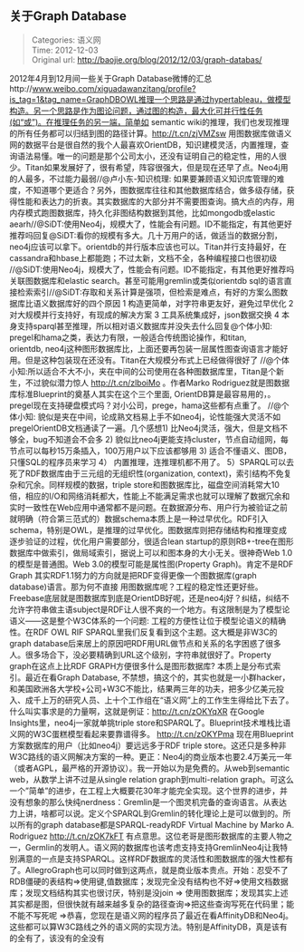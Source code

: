 关于Graph Database
---
    
> Categories: 语义网  
> Time: 2012-12-03  
> Original url: <http://baojie.org/blog/2012/12/03/graph-databas/>
    
2012年4月到12月间一些关于Graph Database微博的汇总http://www.weibo.com/xiguadawanzitang/profile?is_tag=1&tag_name=GraphDBOWL推理一个思路是通过hypertableau，做模型构造。另一个思路是作为图论问题，通过图的构造，最大化可并行性任务(如“或”)。在推理任务的另一端，简单如 semantic wiki的推理，我们也发现推理的所有任务都可以归结到图的路径计算。http://t.cn/zjVMZsw 用图数据库做语义网的数据平台是很自然的我个人最喜欢OrientDB，知识建模灵活，内置推理，查询语法易懂。唯一的问题是那个公司太小，还没有证明自己的稳定性，用的人很少。Titan如果发展好了，很有希望，阵容很强大，但是现在还早了点。Neo4j用的人最多，不过能力最弱//@卢小东-知识梳理: 如果要兼顾语义知识库管理的难度，不知道哪个更适合？另外，图数据库往往和其他数据库结合，做多级存储，获得性能和表达力的折衷。其实数据库的大部分并不需要图查询。搞大点的内存，用内存模式跑图数据库，持久化非图结构数据到其他，比如mongodb或elastic aearh//@SiDT:使用Neo4j，规模大了，性能会有问题。ID不能指定，有其他更好推荐吗回复@SiDT:看你的规模有多大。几十万用户的话，做适当的数据分割，neo4j应该可以拿下。orientdb的并行版本应该也可以。Titan并行支持最好，在cassandra和hbase上都能跑；不过太新，文档不全，各种编程接口也很初级 //@SiDT:使用Neo4j，规模大了，性能会有问题。ID不能指定，有其他更好推荐吗关联图数据库和elastic search。甚至可能用gremlin或类似orientdb sql的语言直接检索索引//@SiDT:存取和关系计算是强项，但检索是难点，有好的方案么图数据库比语义数据库好的四个原因 1 构造更简单，对字符串更友好，避免过早优化 2 对大规模并行支持好，有现成的解决方案 3 工具系统集成好，json数据交换 4 本身支持sparql甚至推理，所以相对语义数据库并没失去什么回复@个体小知: pregel和hama之类，表达力有限，一般适合传统图论操作，和titan, orientdb, neo4j这种图形数据库比，上面还要再包装一层属性图查询语言才能好用。但是这种包装现在还没有。Titan在大规模分布式上已经做得很好了 //@个体小知:所以适合不大不小，夹在中间的公司使用在各种图数据库里，Titan是个新生，不过貌似潜力惊人 http://t.cn/zlboiMo 。作者Marko Rodriguez就是图数据库标准Blueprint的奠基人其实在这个三个里面, OrientDB算是最容易用的，。pregel现在支持硬盘模式吗？对小公司，prege，hama这些都有点重了。 //@个体小知: 貌似是夹在中间，论成熟文档易上手不如neo4j，论性能强大灵活不如pregelOrientDB文档通读了一遍。几个感想1) 比Neo4j灵活，强大，但是文档不够全，bug不知道会不会多 2) 貌似比neo4j更能支持cluster，节点自动组网，每节点可以每秒15万条插入，100万用户以下应该都够用 3) 适合不懂语义、图DB，只懂SQL的程序员来学习 4） 内置推理，连推理机都不用了。 5）SPARQL可以去死了RDF数据库由于三元组的无组织性(organization, context)，索引结构不免复杂和冗余。同样规模的数据，triple store和图数据库比，磁盘空间消耗常大10倍，相应的I/O和网络消耗都大，性能上不能满足需求也就可以理解了数据冗余和实时一致性在Web应用中通常都不是问题。在数据源分布、用户行为被验证之前就明确（符合第三范式的）数据schema本质上是一种过早优化。RDF引入schema，特别是OWL，是推理的过早优化。图数据库则把存储结构和推理变成逐步验证的过程，优化用户需要部分，很适合lean startup的原则RB+-tree在图形数据库中做索引，做局域索引，据说上可以和图本身的大小无关。很神奇Web 1.0的模型是普通图。Web 3.0的模型可能是属性图(Property Graph)。肯定不是RDF Graph 其实RDF1.1努力的方向就是把RDF变得更像一个图数据库(graph database)语言。那为何不直接     用图数据库呢？工程的稳定性还更好些。Freebase底层就是图数据库到底是OrientDB好呢，还是neo4j好？纠结，纠结不允许字符串做主语subject是RDF让人很不爽的一个地方。有这限制是为了模型论语义——这是整个W3C体系的一个问题: 工程的方便性让位于模型论语义的精确性。在RDF OWL RIF SPARQL里我们反复看到这个主题。这大概是非W3C的graph database后来居上的原因吧RDF用URL做节点和关系的名字困惑了很多人。很多场合下，没必要精确到URL这个级别，字符串就很好了。Property graph在这点上比RDF GRAPH方便很多什么是图形数据库? 本质上是分布式索引。最近在看Graph Database, 不禁想，搞这个的，其实也就是一小群hacker，和美国欧洲各大学校+公司+W3C不能比，结果两三年的功夫，把多少亿美元投入、成千上万的研究人员、上十个工作组在“语义网”上的工作生生得给比下去了。什么叫实事求是的力量啊，这就是例证：http://t.cn/zOKYqXR 在Google Insights里，neo4j一家就单挑triple store和SPARQL了。Blueprint技术堆栈比语义网的W3C蛋糕模型看起来要靠谱得多。 http://t.cn/zOKYPma 现在用Blueprint方案数据库的用户（比如neo4j）要远远多于RDF triple store。这还只是多种非W3C路线的语义网解决方案的一种。更正：Neo4j的商业版本也要2.4万美元一年（或者AGPL，最严格的开源协议）。我一开始以为是免费的。从web到semantic web，从数学上讲不过是从single relation graph到multi-relation graph。可这么一个”简单”的进步，在工程上大概要花30年才能完全实现。这个世界的进步，并没有想象的那么快纯nerdness：Gremlin是一个图灵机完备的查询语言。从表达力上讲，啥都可以说。定义个SPARQL到Gremlin的转化理论上是可以做到的。所以所有的graph database都是SPARQL-readyRDF Virtual Machine by Marko A. Rodriguez http://t.cn/zOK7kFT 有点意思。这位老哥是图形数据库的主要人物之一，Germlin的发明人。语义网的数据库也该考虑支持支持GremlinNeo4j让我特别满意的一点是支持SPARQL。这样RDF数据库的灵活性和图数据库的强大性都有了。AllegroGraph也可以同时做到这两点，就是商业版本贵点。开始：忍受不了RDB僵硬的表结构=>使用键,值数据库；发现完全没有结构也不好=>使用文档数据库；发现文档结构其实也很讨厌，特别是没join => 使用图数据库；发现其实上述其实都是图，但很快就有越来越多复杂的路径查询=>把这些查询写死在代码里；能不能不写死呢 =>恭喜，您现在是语义网的程序员了最近在看AffinityDB和Neo4j。这些都可以算W3C路线之外的语义网的实现方法。特别是AffinityDB，真是该有的全有了，该没有的全没有     
    